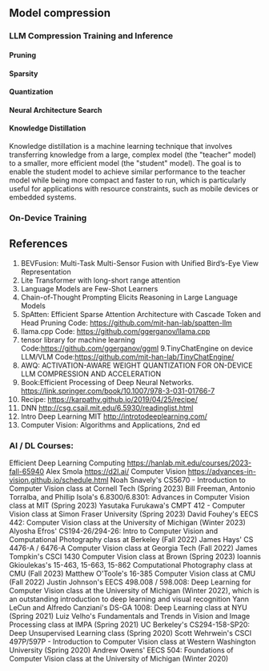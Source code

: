 ## Model compression

### LLM Compression Training and Inference
#### Pruning
#### Sparsity
#### Quantization
#### Neural Architecture Search
#### Knowledge Distillation
Knowledge distillation is a machine learning technique that involves transferring knowledge from a large, complex model (the "teacher" model) to a smaller, more efficient model (the "student" model). The goal is to enable the student model to achieve similar performance to the teacher model while being more compact and faster to run, which is particularly useful for applications with resource constraints, such as mobile devices or embedded systems.

### On-Device Training


## References
1. BEVFusion: Multi-Task Multi-Sensor Fusion with Unified Bird’s-Eye View Representation
2. Lite Transformer with long-short range attention
3. Language Models are Few-Shot Learners
4. Chain-of-Thought Prompting Elicits Reasoning in Large Language Models
5. SpAtten: Efficient Sparse Attention Architecture with Cascade Token and Head Pruning
   Code: https://github.com/mit-han-lab/spatten-llm
6. llama.cpp
   Code: https://github.com/ggerganov/llama.cpp
8. tensor library for machine learning
   Code:https://github.com/ggerganov/ggml
9.TinyChatEngine on device LLM/VLM
   Code:https://github.com/mit-han-lab/TinyChatEngine/
10. AWQ: ACTIVATION-AWARE WEIGHT QUANTIZATION FOR ON-DEVICE LLM COMPRESSION AND ACCELERATION
11. Book:Efficient Processing of Deep Neural Networks. https://link.springer.com/book/10.1007/978-3-031-01766-7
12. Recipe: https://karpathy.github.io/2019/04/25/recipe/
13. DNN http://csg.csail.mit.edu/6.5930/readinglist.html
14. Intro Deep Learning MIT http://introtodeeplearning.com/
15. Computer Vision: Algorithms and Applications, 2nd ed

### AI / DL Courses:
Efficient Deep Learning Computing https://hanlab.mit.edu/courses/2023-fall-65940
Alex Smola https://d2l.ai/
Computer Vision https://advances-in-vision.github.io/schedule.html
Noah Snavely's CS5670 - Introduction to Computer Vision class at Cornell Tech (Spring 2023)
Bill Freeman, Antonio Torralba, and Phillip Isola's 6.8300/6.8301: Advances in Computer Vision class at MIT (Spring 2023)
Yasutaka Furukawa's CMPT 412 - Computer Vision class at Simon Fraser University (Spring 2023)
David Fouhey's EECS 442: Computer Vision class at the University of Michigan (Winter 2023)
Alyosha Efros' CS194-26/294-26: Intro to Computer Vision and Computational Photography class at Berkeley (Fall 2022)
James Hays' CS 4476-A / 6476-A Computer Vision class at Georgia Tech (Fall 2022)
James Tompkin's CSCI 1430 Computer Vision class at Brown (Spring 2023)
Ioannis Gkioulekas's 15-463, 15-663, 15-862 Computational Photography class at CMU (Fall 2023)
Matthew O'Toole's 16-385 Computer Vision class at CMU (Fall 2022)
Justin Johnson's EECS 498.008 / 598.008: Deep Learning for Computer Vision class at the University of Michigan (Winter 2022), which is an outstanding introduction to deep learning and visual recognition
Yann LeCun and Alfredo Canziani's DS-GA 1008: Deep Learning class at NYU (Spring 2021)
Luiz Velho's Fundamentals and Trends in Vision and Image Processing class at IMPA (Spring 2021)
UC Berkeley's CS294-158-SP20: Deep Unsupervised Learning class (Spring 2020)
Scott Wehrwein's CSCI 497P/597P - Introduction to Computer Vision class at Western Washington University (Spring 2020)
Andrew Owens' EECS 504: Foundations of Computer Vision class at the University of Michigan (Winter 2020)



